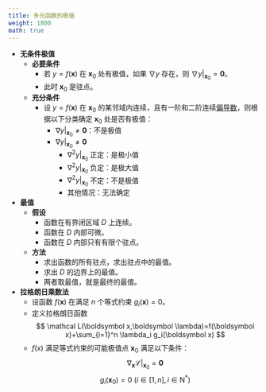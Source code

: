 ```yaml
---
title: 多元函数的极值
weight: 1800
math: true
---
```


- **无条件极值**
    - **必要条件**
        - 若 $y=f(\boldsymbol x)$ 在 $\boldsymbol x_0$ 处有极值，如果 $\nabla y$ 存在，则 $\left.\nabla y\right|_{\boldsymbol x_0}=\boldsymbol 0$。
        - 此时 $\boldsymbol x_0$ 是驻点。
    - **充分条件**
        - 设 $y=f(\boldsymbol x)$ 在 $\boldsymbol x_0$ 的某邻域内连续，且有一阶和二阶连续[偏导数](/docs/mathematics/calculus/partial-derivative)，则根据以下分类确定 $\boldsymbol x_0$ 处是否有极值：
            - $\left.\nabla y\right|_{\boldsymbol x_0}\ne \boldsymbol 0$：不是极值
            - $\left.\nabla y\right|_{\boldsymbol x_0}\ne \boldsymbol 0$
                - $\left.\nabla^2 y\right|_{\boldsymbol x_0}$ 正定：是极小值
                - $\left.\nabla^2 y\right|_{\boldsymbol x_0}$ 负定：是极大值
                - $\left.\nabla^2 y\right|_{\boldsymbol x_0}$ 不定：不是极值
                - 其他情况：无法确定
- **最值**
    - **假设**
        - 函数在有界闭区域 $D$ 上连续。
        - 函数在 $D$ 内部可微。
        - 函数在 $D$ 内部只有有限个驻点。
    - **方法**
        - 求出函数的所有驻点，求出驻点中的最值。
        - 求出 $D$ 的边界上的最值。
        - 两者取最值，就是最终的最值。
- **拉格朗日乘数法**
    - 设函数 $f(\boldsymbol x)$ 在满足 $n$ 个等式约束 $g_i(\boldsymbol x)=0$。
    - 定义拉格朗日函数
      $$
      \mathcal L(\boldsymbol x,\boldsymbol \lambda)=f(\boldsymbol x)+\sum_{i=1}^n \lambda_i g_i(\boldsymbol x)
      $$
    - $f(x)$ 满足等式约束的可能极值点 $\boldsymbol x_0$ 满足以下条件：
      $$
      \left.\nabla_{\boldsymbol x} \mathcal L\right|_{\boldsymbol x_0}=\boldsymbol 0
      $$
      $$
      g_i(\boldsymbol x_0)=0\ (i\in [1, n], i\in \mathrm N^*)
      $$
